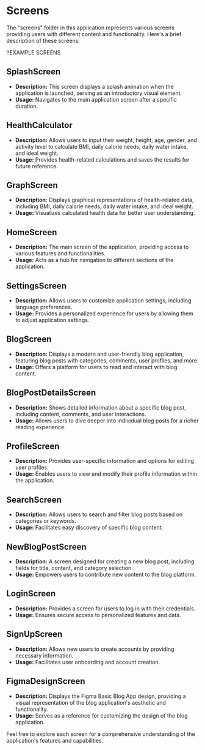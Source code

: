 # Screens

The "screens" folder in this application represents various screens providing users with different content and functionality. Here's a brief description of these screens:

!!EXAMPLE SCREENS

## SplashScreen
- **Description:** This screen displays a splash animation when the application is launched, serving as an introductory visual element.
- **Usage:** Navigates to the main application screen after a specific duration.

## HealthCalculator
- **Description:** Allows users to input their weight, height, age, gender, and activity level to calculate BMI, daily calorie needs, daily water intake, and ideal weight.
- **Usage:** Provides health-related calculations and saves the results for future reference.

## GraphScreen
- **Description:** Displays graphical representations of health-related data, including BMI, daily calorie needs, daily water intake, and ideal weight.
- **Usage:** Visualizes calculated health data for better user understanding.

## HomeScreen
- **Description:** The main screen of the application, providing access to various features and functionalities.
- **Usage:** Acts as a hub for navigation to different sections of the application.

## SettingsScreen
- **Description:** Allows users to customize application settings, including language preferences.
- **Usage:** Provides a personalized experience for users by allowing them to adjust application settings.

## BlogScreen
- **Description:** Displays a modern and user-friendly blog application, featuring blog posts with categories, comments, user profiles, and more.
- **Usage:** Offers a platform for users to read and interact with blog content.

## BlogPostDetailsScreen
- **Description:** Shows detailed information about a specific blog post, including content, comments, and user interactions.
- **Usage:** Allows users to dive deeper into individual blog posts for a richer reading experience.

## ProfileScreen
- **Description:** Provides user-specific information and options for editing user profiles.
- **Usage:** Enables users to view and modify their profile information within the application.

## SearchScreen
- **Description:** Allows users to search and filter blog posts based on categories or keywords.
- **Usage:** Facilitates easy discovery of specific blog content.

## NewBlogPostScreen
- **Description:** A screen designed for creating a new blog post, including fields for title, content, and category selection.
- **Usage:** Empowers users to contribute new content to the blog platform.

## LoginScreen
- **Description:** Provides a screen for users to log in with their credentials.
- **Usage:** Ensures secure access to personalized features and data.

## SignUpScreen
- **Description:** Allows new users to create accounts by providing necessary information.
- **Usage:** Facilitates user onboarding and account creation.

## FigmaDesignScreen
- **Description:** Displays the Figma Basic Blog App design, providing a visual representation of the blog application's aesthetic and functionality.
- **Usage:** Serves as a reference for customizing the design of the blog application.

Feel free to explore each screen for a comprehensive understanding of the application's features and capabilities.
